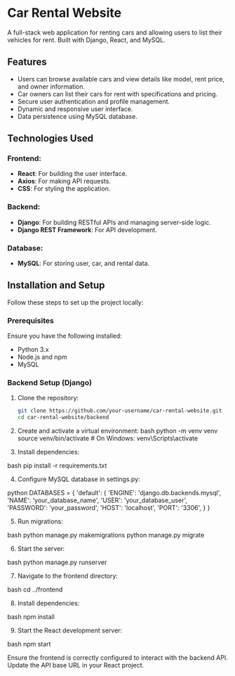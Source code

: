 # Car Rental Website

A full-stack web application for renting cars and allowing users to list their vehicles for rent. Built with Django, React, and MySQL.

## Features

- Users can browse available cars and view details like model, rent price, and owner information.
- Car owners can list their cars for rent with specifications and pricing.
- Secure user authentication and profile management.
- Dynamic and responsive user interface.
- Data persistence using MySQL database.

## Technologies Used

### Frontend:
- **React**: For building the user interface.
- **Axios**: For making API requests.
- **CSS**: For styling the application.

### Backend:
- **Django**: For building RESTful APIs and managing server-side logic.
- **Django REST Framework**: For API development.

### Database:
- **MySQL**: For storing user, car, and rental data.


## Installation and Setup

Follow these steps to set up the project locally:

### Prerequisites
Ensure you have the following installed:
- Python 3.x
- Node.js and npm
- MySQL

### Backend Setup (Django)
1. Clone the repository:
   ```bash
   git clone https://github.com/your-username/car-rental-website.git
   cd car-rental-website/backend


2. Create and activate a virtual environment:
bash
python -m venv venv
source venv/bin/activate  # On Windows: venv\Scripts\activate

3. Install dependencies:

bash
pip install -r requirements.txt

4. Configure MySQL database in settings.py:

python
DATABASES = {
    'default': {
        'ENGINE': 'django.db.backends.mysql',
        'NAME': 'your_database_name',
        'USER': 'your_database_user',
        'PASSWORD': 'your_password',
        'HOST': 'localhost',
        'PORT': '3306',
    }
}

5. Run migrations:

bash
python manage.py makemigrations
python manage.py migrate

6. Start the server:

bash
python manage.py runserver

7. Navigate to the frontend directory:

bash
cd ../frontend

8. Install dependencies:

bash
npm install

9. Start the React development server:

bash
npm start


Ensure the frontend is correctly configured to interact with the backend API. Update the API base URL in your React project.

